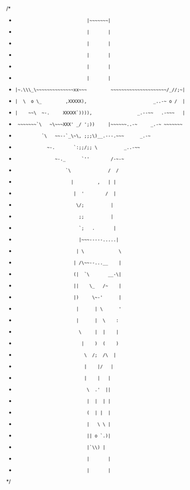 /*
 *                                |~~~~~~~|
 *                                |       |
 *                                |       |
 *                                |       |
 *                                |       |
 *                                |       |
 *     |~.\\\_\~~~~~~~~~~~~~~xx~~~         ~~~~~~~~~~~~~~~~~~~~~/_//;~|
 *     |  \  o \_         ,XXXXX),                         _..-~ o /  |
 *     |    ~~\  ~-.     XXXXX`)))),                 _.--~~   .-~~~   |
 *      ~~~~~~~`\   ~\~~~XXX' _/ ';))     |~~~~~~..-~     _.-~ ~~~~~~~
 *               `\   ~~--`_\~\, ;;;\)__.---.~~~      _.-~
 *                 ~-.       `:;;/;; \          _..-~~
 *                    ~-._      `''        /-~-~
 *                        `\              /  /
 *                          |         ,   | |
 *                           |  '        /  |
 *                            \/;          |
 *                             ;;          |
 *                             `;   .       |
 *                             |~~~-----.....|
 *                            | \             \
 *                           | /\~~--...__    |
 *                           (|  `\       __-\|
 *                           ||    \_   /~    |
 *                           |)     \~-'      |
 *                            |      | \      '
 *                            |      |  \    :
 *                             \     |  |    |
 *                              |    )  (    )
 *                               \  /;  /\  |
 *                               |    |/   |
 *                               |    |   |
 *                                \  .'  ||
 *                                |  |  | |
 *                                (  | |  |
 *                                |   \ \ |
 *                                || o `.)|
 *                                |`\\) |
 *                                |       |
 *                                |       |
 */